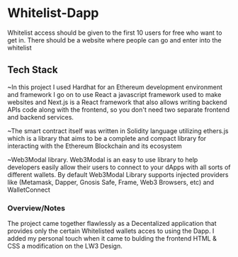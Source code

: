 # Whitelist-Dapp
 
 Whitelist access should be given to the first 10 users for free who want to get in.
 There should be a website where people can go and enter into the whitelist
 
 ## Tech Stack
 
   ~In this project I used Hardhat for an Ethereum development environment and framework 
   I go on to use React a javascript framework used to make websites and Next.js is a React framework that also allows writing backend APIs code along with the frontend,    so you don't need two separate frontend and backend services.
   
   ~The smart contract itself was written in Solidity language utilizing ethers.js which is a library that aims to be a complete and compact library for interacting with    the Ethereum Blockchain and its ecosystem
  
   ~Web3Modal library. Web3Modal is an easy to use library to help developers easily allow their users to connect to your dApps with all sorts of different wallets. By     default Web3Modal Library supports injected providers like (Metamask, Dapper, Gnosis Safe, Frame, Web3 Browsers, etc) and WalletConnect
  
  ### Overview/Notes
  
  The project came together flawlessly as a Decentalized application that provides only the certain Whitelisted wallets acces to using the Dapp. 
  I added my personal touch when it came to bulding the frontend HTML & CSS a modification on the LW3 Design.
 
